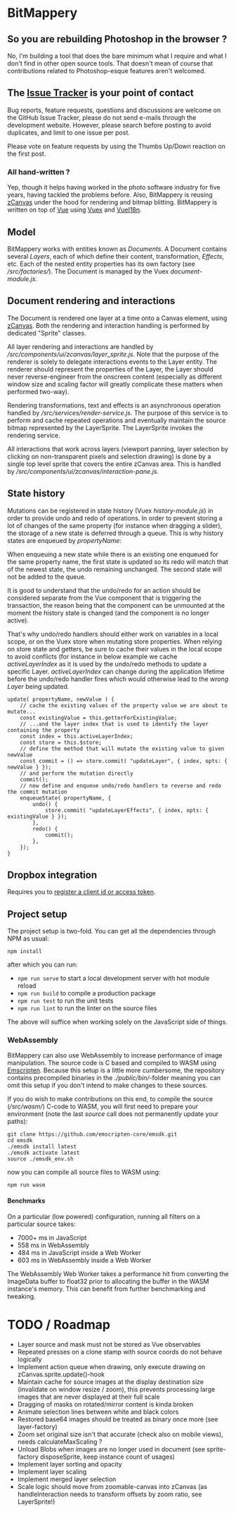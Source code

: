 # BitMappery

## So you are rebuilding Photoshop in the browser ?

No, I'm building a tool that does the bare minimum what I require and what I don't
find in other open source tools. That doesn't mean of course that contributions
related to Photoshop-esque features aren't welcomed.

## The [Issue Tracker](https://github.com/igorski/bitmappery/issues) is your point of contact

Bug reports, feature requests, questions and discussions are welcome on the GitHub Issue Tracker, please do not send e-mails through the development website. However, please search before posting to avoid duplicates, and limit to one issue per post.

Please vote on feature requests by using the Thumbs Up/Down reaction on the first post.

### All hand-written ?

Yep, though it helps having worked in the photo software industry for five years, having
tackled the problems before. Also, BitMappery is reusing [zCanvas](https://github.com/igorski/zCanvas)
under the hood for rendering and bitmap blitting. BitMappery is written on top of [Vue](https://github.com/vuejs/vue) using [Vuex](https://github.com/vuejs/vuex) and [VueI18n](https://github.com/kazupon/vue-i18n).

## Model

BitMappery works with entities known as _Documents_. A Document contains several _Layers_, each of
which define their content, transformation, _Effects_, etc. Each of the nested entity properties
has its own factory (see _/src/factories/_). The Document is managed by the Vuex _document-module.js_.

## Document rendering and interactions

The Document is rendered one layer at a time onto a Canvas element, using [zCanvas](https://github.com/igorski/zCanvas). Both the rendering and interaction handling is performed by dedicated "Sprite" classes.

All layer rendering and interactions are handled by _/src/components/ui/zcanvas/layer_sprite.js_.
Note that the purpose of the renderer is solely to delegate interactions events to the Layer entity. The
renderer should represent the properties of the Layer, the Layer should never reverse-engineer from the onscreen
content (especially as different window size and scaling factor will greatly complicate these matters when
performed two-way).

Rendering transformations, text and effects is an asynchronous operation handled by _/src/services/render-service.js_. The purpose of this service is to perform and cache repeated operations and eventually maintain
the source bitmap represented by the LayerSprite. The LayerSprite invokes the rendering service.

All interactions that work across layers (viewport panning, layer selection by clicking on non-transparent
pixels and selection drawing) is done by a single top level sprite that covers the entire zCanvas area.
This is handled by _/src/components/ui/zcanvas/interaction-pane.js_.

## State history

Mutations can be registered in state history (Vuex _history-module.js_) in order to provide undo and redo
of operations. In order to prevent storing a lot of changes of the same property (for instance when dragging a slider), the storage of a new state is deferred through a queue. This is why history states are enqueued by _propertyName_:

When enqueuing a new state while there is an existing one enqueued for the same property name, the first state is updated so its redo will match that of the newest state, the undo remaining unchanged. The second state will not
be added to the queue.

It is good to understand that the undo/redo for an action should be considered separate
from the Vue component that is triggering the transaction, the reason being that the component can be
unmounted at the moment the history state is changed (and the component is no longer active).

That's why undo/redo handlers should either work on variables in a local scope, or on the Vuex store
when mutating store properties. When relying on store state and getters, be sure to cache their
values in the local scope to avoid conflicts (for instance in below example we cache _activeLayerIndex_
as it is used by the undo/redo methods to update a specific Layer. _activeLayerIndex_ can change during
the application lifetime before the undo/redo handler fires which would otherwise lead to the _wrong Layer_
being updated.

```
update( propertyName, newValue ) {
    // cache the existing values of the property value we are about to mutate...
    const existingValue = this.getterForExistingValue;
    // ...and the layer index that is used to identify the layer containing the property
    const index = this.activeLayerIndex;
    const store = this.$store;
    // define the method that will mutate the existing value to given newValue
    const commit = () => store.commit( "updateLayer", { index, opts: { newValue } });
    // and perform the mutation directly
    commit();
    // now define and enqueue undo/redo handlers to reverse and redo the commit mutation
    enqueueState( propertyName, {
        undo() {
            store.commit( "updateLayerEffects", { index, opts: { existingValue } });
        },
        redo() {
            commit();
        },
    });
}
```

## Dropbox integration

Requires you to [register a client id or access token](https://www.dropbox.com/developers/apps).

## Project setup

The project setup is two-fold. You can get all the dependencies through NPM as usual:

```
npm install
```

after which you can run:

* ```npm run serve``` to start a local development server with hot module reload
* ```npm run build``` to compile a production package
* ```npm run test```  to run the unit tests
* ```npm run lint``` to run the linter on the source files

The above will suffice when working solely on the JavaScript side of things.

### WebAssembly

BitMappery can also use WebAssembly to increase performance of image manipulation. The source
code is C based and compiled to WASM using [Emscripten](https://github.com/emscripten-core/emscripten). Because this setup is a little more cumbersome, the repository contains precompiled binaries
in the _./public/bin/_-folder meaning you can omit this setup if you don't intend to make changes
to these sources.

If you do wish to make contributions on this end, to compile the source (_/src/wasm/_) C-code to WASM, you
will first need to prepare your environment (note the last _source_ call does not permanently update your paths):

```
git clone https://github.com/emscripten-core/emsdk.git
cd emsdk
./emsdk install latest
./emsdk activate latest
source ./emsdk_env.sh
```

now you can compile all source files to WASM using:

```
npm run wasm
```

#### Benchmarks

On a particular (low powered) configuration, running all filters on a particular source takes:

* 7000+ ms in JavaScript
* 558 ms in WebAssembly
* 484 ms in JavaScript inside a Web Worker
* 603 ms in WebAssembly inside a Web Worker

The WebAssembly Web Worker takes a performance hit from converting the ImageData buffer
to float32 prior to allocating the buffer in the WASM instance's memory. This can benefit from
further benchmarking and tweaking.

# TODO / Roadmap

* Layer source and mask must not be stored as Vue observables
* Repeated presses on a clone stamp with source coords do not behave logically
* Implement action queue when drawing, only execute drawing on zCanvas.sprite.update()-hook
* Maintain cache for source images at the display destination size (invalidate on window resize / zoom), this prevents processing large images that are never displayed at their full scale
* Dragging of masks on rotated/mirror content is kinda broken
* Animate selection lines between white and black colors
* Restored base64 images should be treated as binary once more (see layer-factory)
* Zoom set original size isn't that accurate (check also on mobile views), needs calculateMaxScaling ?
* Unload Blobs when images are no longer used in document (see sprite-factory disposeSprite, keep instance count of usages)
* Implement layer sorting and opacity
* Implement layer scaling
* Implement merged layer selection
* Scale logic should move from zoomable-canvas into zCanvas (as handleInteraction needs to transform offsets by zoom ratio, see LayerSprite!)
